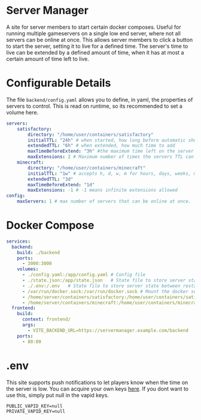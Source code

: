 # Server Manager
A site for server members to start certain docker composes. Useful for running multiple gameservers on a single low end server, where not all servers can be online at once. This allows server members to click a button to start the server, setting it to live for a defined time. The server's time to live can be extended by a defined amount of time, when it has at most a certain amount of time left to live.

# Configurable Details
The file `backend/config.yaml` allows you to define, in yaml, the properties of servers to control. This is read on runtime, so its recommended to set a volume here.

```yaml
servers:
    satisfactory:
        directory: "/home/user/containers/satisfactory"
        initialTTL: "24h" # when started, how long before automatic shutdown.
        extendedTTL: "6h" # when extended, how much time to add
        maxTimeBeforeExtend: "3h" #the maximum time left on the server before its life can be extended (i.e. you can only extend this servers TTL when it has less than 3 hours left)
        maxExtensions: 2 # Maximum number of times the servers TTL can be extended
    minecraft:
        directory: "/home/user/containers/minecraft"
        initialTTL: "1w" # accepts h, d, w, m for hours, days, weeks, months
        extendedTTL: "3d"
        maxTimeBeforeExtend: "1d"
        maxExtensions: -1 # -1 means infinite extensions allowed
config:
    maxServers: 1 # max number of servers that can be online at once.
```

# Docker Compose

```yaml
services:
  backend:
    build: ./backend
    ports:
      - 3000:3000
    volumes:
      - ./config.yaml:/app/config.yaml # Config file
      - ./state.json:/app/state.json   # State file to store server state between restarts
      - ./.env:/.env   # State file to store server state between restarts
      - /var/run/docker.sock:/var/run/docker.sock # Mount the docker socket
      - /home/server/containers/satisfactory:/home/user/containers/satisfactory # Mount any containers you want to be controlled to the directory specified in the compose
      - /home/server/containers/minecraft:/home/user/containers/minecraft
  frontend:
    build:
      context: frontend/
      args:
        - VITE_BACKEND_URL=https://servermanager.example.com/backend
    ports:
      - 80:80

```

# .env

This site supports push notifications to let players know when the time on the server is low. You can  acquire your own keys [here](). If you dont want to use this, simply put null in the vapid keys. 

```env
PUBLIC_VAPID_KEY=null
PRIVATE_VAPID_KEY=null
```
